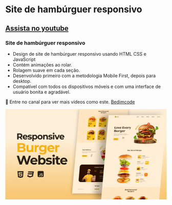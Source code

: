 # Site de hambúrguer responsivo
## [Assista no youtube](https://youtu.be/PA-V-GxYa9w)
### Site de hambúrguer responsivo

- Design de site de hambúrguer responsivo usando HTML CSS e JavaScript
- Contém animações ao rolar.
- Rolagem suave em cada seção.
- Desenvolvido primeiro com a metodologia Mobile First, depois para desktop.
- Compatível com todos os dispositivos móveis e com uma interface de usuário bonita e agradável.

💙 Entre no canal para ver mais vídeos como este. [Bedimcode](https://www.youtube.com/@Bedimcode)

![preview img](/preview.png)
